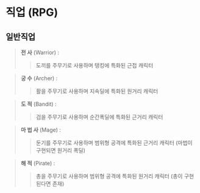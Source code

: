 직업 (RPG)
===========
일반직업 
-----------
> **전 사** (Warrior) : 
>> 도끼를 주무기로 사용하며 탱킹에 특화된 근접 캐릭터

> **궁 수** (Archer) :
>> 활을 주무기로 사용하며 지속딜에 특화된 원거리 캐릭터

> **도 적** (Bandit) : 
>> 검을 주무기로 사용하며 순간폭딜에 특화된 근거리 캐릭터

> **마 법 사** (Mage) : 
>> 둔기를 주무기로 사용하며 범위형 공격에 특화된 근거리 캐릭터 (마법이 구현되면 원거리 폭딜)

> **해 적** (Pirate) : 
>> 총을 주무기로 사용하며 범위형 공격에 특화된 원거리 캐릭터 (총이 구현된다면 존재)
